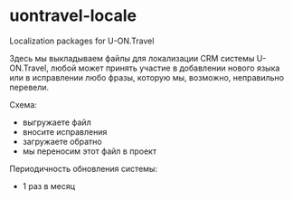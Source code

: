 # uontravel-locale
Localization packages for U-ON.Travel

Здесь мы выкладываем файлы для локализации CRM системы U-ON.Travel, любой может принять участие в добавлении нового языка или в исправлении любо фразы, которую мы, возможно, неправильно перевели.

Схема:
- выгружаете файл
- вносите исправления
- загружаете обратно
- мы переносим этот файл в проект

Периодичность обновления системы:
- 1 раз в месяц
